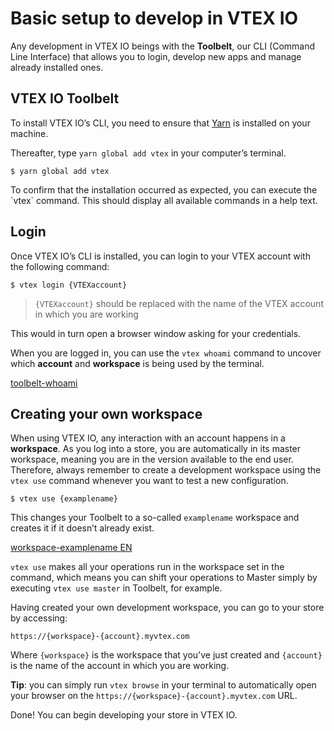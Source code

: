 # Basic setup to develop in VTEX IO

Any development in VTEX IO beings with the **Toolbelt**, our CLI (Command Line Interface) that allows you to login, develop new apps and manage already installed ones.

## VTEX IO Toolbelt

To install VTEX IO’s CLI, you need to ensure that [Yarn](https://yarnpkg.com/) is installed on your machine. 

Thereafter, type `yarn global add vtex` in your computer’s terminal.

```
$ yarn global add vtex
```

<div class="alert alert-info">
To confirm that the installation occurred as expected, you can execute the `vtex` command. This should display all available commands in a help text. 
</div>

## Login

Once VTEX IO’s CLI is installed, you can login to your VTEX account with the following command: 

```
$ vtex login {VTEXaccount}
```

> `{VTEXaccount}` should be replaced with the name of the VTEX account in which you are working 

This would in turn open a browser window asking for your credentials.

When you are logged in, you can use the `vtex whoami` command to uncover which **account** and **workspace** is being used by the terminal. 

[toolbelt-whoami](https://user-images.githubusercontent.com/52087100/61886028-517e2780-aed5-11e9-9398-b6d2f3909a50.png)

## Creating your own workspace

When using VTEX IO, any interaction with an account happens in a **workspace**. As you log into a store, you are automatically in its master workspace, meaning you are in the version available to the end user. Therefore, always remember to create a development workspace using the `vtex use` command whenever you want to test a new configuration. 

```
$ vtex use {examplename}
```

This changes your Toolbelt to a so-called `examplename` workspace and creates it if it doesn’t already exist.

[workspace-examplename EN](https://user-images.githubusercontent.com/52087100/63979000-30899300-ca8e-11e9-9d9d-234e31ac45f7.png)

<div class="alert alert-warning">
<code>vtex use</code> makes all your operations run in the workspace set in the command, which means you can shift your operations to Master simply by executing <code>vtex use master</code> in Toolbelt, for example.
</div>

Having created your own development workspace, you can go to your store by accessing:

`https://{workspace}-{account}.myvtex.com`

Where `{workspace}` is the workspace that you've just created and `{account}` is the name of the account in which you are working.

<div class="alert alert-info">
<strong>Tip</strong>: you can simply run <code>vtex browse</code> in your terminal to automatically open your browser on the <code>https://{workspace}-{account}.myvtex.com</code> URL.
</div>

Done! You can begin developing your store in VTEX IO.

